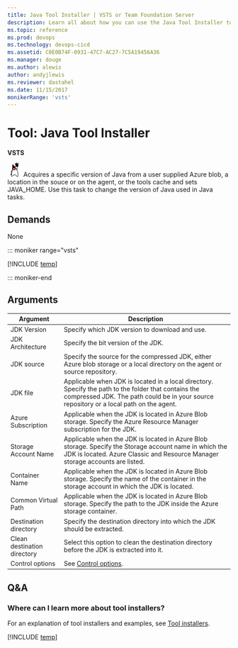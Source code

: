 ```yaml
---
title: Java Tool Installer | VSTS or Team Foundation Server
description: Learn all about how you can use the Java Tool Installer to change the version of Java in VSTS and Team Foundation Server (TFS). 
ms.topic: reference
ms.prod: devops
ms.technology: devops-cicd
ms.assetid: C0E0B74F-0931-47C7-AC27-7C5A19456A36
ms.manager: douge
ms.author: alewis
author: andyjlewis
ms.reviewer: dastahel
ms.date: 11/15/2017
monikerRange: 'vsts'
---
```



# Tool: Java Tool Installer

**VSTS**

![icon](_img/java.png) Acquires a specific version of Java from a user supplied Azure blob, a location in the souce or on the agent, or the tools cache and sets JAVA_HOME. Use this task to change the version of Java used in Java tasks.

## Demands

None

::: moniker range="vsts"

[!INCLUDE [temp](../_shared/yaml/JavaToolInstallerV0.0.md)]

::: moniker-end

## Arguments

| Argument | Description |
|----------|-------------|
| JDK Version | Specify which JDK version to download and use. |
| JDK Architecture | Specify the bit version of the JDK. |
| JDK source | Specify the source for the compressed JDK, either Azure blob storage or a local directory on the agent or source repository. |
| JDK file | Applicable when JDK is located in a local directory. Specify the path to the folder that contains the compressed JDK. The path could be in your source repository or a local path on the agent.|
| Azure Subscription | Applicable when the JDK is located in Azure Blob storage. Specify the Azure Resource Manager subscription for the JDK.|
| Storage Account Name | Applicable when the JDK is located in Azure Blob storage. Specify the Storage account name in which the JDK is located. Azure Classic and Resource Manager storage accounts are listed. |
| Container Name | Applicable when the JDK is located in Azure Blob storage. Specify the name of the container in the storage account in which the JDK is located.|
| Common Virtual Path | Applicable when the JDK is located in Azure Blob storage. Specify the path to the JDK inside the Azure storage container. |
| Destination directory | Specify the destination directory into which the JDK should be extracted. |
| Clean destination directory | Select this option to clean the destination directory before the JDK is extracted into it. |
| Control options | See [Control options](../../concepts/process/tasks.md#controloptions). |

## Q&A
<!-- BEGINSECTION class="md-qanda" -->

### Where can I learn more about tool installers?

For an explanation of tool installers and examples, see [Tool installers](../../concepts/process/tasks.md#tool-installers).

[!INCLUDE [temp](../../_shared/qa-agents.md)]

<!-- ENDSECTION -->
